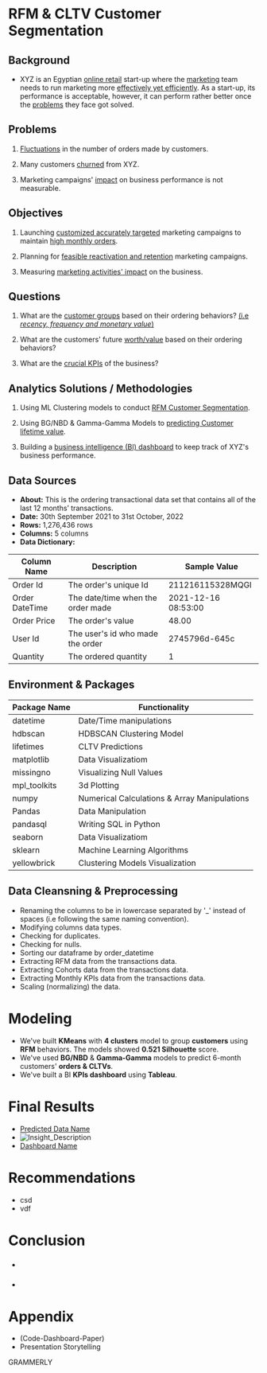# RFM & CLTV Customer Segmentation


## **Background** 

  - XYZ is an Egyptian <u>online retail</u> start-up where the <u>marketing</u> team needs to run marketing more <u>effectively yet efficiently</u>. As a start-up, its performance is acceptable, however, it can perform rather better once the <u>problems</u> they face got solved.


## **Problems** 

1. <u>Fluctuations</u> in the number of orders made by customers.

2. Many customers <u>churned</u> from XYZ. 

3. Marketing campaigns' <u>impact</u> on business performance is not measurable.


## **Objectives** 

1. Launching <u>customized accurately targeted</u> marketing campaigns to maintain <u>high monthly orders</u>.

2. Planning for <u>feasible reactivation and retention</u> marketing campaigns.

3. Measuring <u>marketing activities' impact</u> on the business.


## **Questions** 

1. What are the <u>customer groups</u> based on their ordering behaviors? <u>(i.e *recency, frequency and monetary value*)</u>

2. What are the customers' future <u>worth/value</u> based on their ordering behaviors?


3. What are the <u>crucial KPIs</u> of the business?


## **Analytics Solutions / Methodologies**

1. Using ML Clustering models to conduct <u>RFM Customer Segmentation</u>.

2. Using BG/NBD & Gamma-Gamma Models to <u>predicting Customer lifetime value</u>.

3. Building a <u>business intelligence (BI) dashboard</u> to keep track of XYZ's business performance.



## **Data Sources**

- **About:** This is the ordering transactional data set that contains all of the last 12 months’ transactions.
- **Date:** 30th September 2021 to 31st October, 2022
- **Rows:** 1,276,436 rows
- **Columns:** 5 columns
- **Data Dictionary:**

| Column Name | Description | Sample Value  |
|-------------|-------------|---------------|
| Order Id    | The order's unique Id  | 211216115328MQGI |
| Order DateTime | The date/time when the order made | 2021-12-16 08:53:00 |	
| Order Price | The order's value  | 48.00 |
| User Id     | The user's id who made the order  | 2745796d-645c	|
| Quantity    | The ordered quantity  | 1 |



 ## **Environment** & **Packages**

  | Package Name | Functionality                 |
  |--------------|-------------------------------|
  | datetime     | Date/Time manipulations |
  | hdbscan      | HDBSCAN Clustering Model |
  | lifetimes    | CLTV Predictions |  
  | matplotlib   | Data Visualizatiom            |  
  | missingno    | Visualizing Null Values |
  | mpl_toolkits | 3d Plotting |  
  | numpy        | Numerical Calculations & Array Manipulations   |
  | Pandas       | Data Manipulation             |
  | pandasql     | Writing SQL in Python |
  | seaborn      | Data Visualizatiom            |
  | sklearn      | Machine Learning Algorithms   |
  | yellowbrick  | Clustering Models Visualization |



## **Data Cleansning & Preprocessing**

  - Renaming the columns to be in lowercase separated by '_' instead of spaces (i.e following the same naming convention).
  - Modifying columns data types.
  - Checking for duplicates.
  - Checking for nulls.
  - Sorting our dataframe by order_datetime
  - Extracting RFM data from the transactions data.
  - Extracting Cohorts data from the transactions data.
  - Extracting Monthly KPIs data from the transactions data.
  - Scaling (normalizing) the data.


  # **Modeling**

  - We've built **KMeans** with **4 clusters** model to group **customers** using **RFM** behaviors. The models showed **0.521 Silhouette** score.
  - We've used **BG/NBD** & **Gamma-Gamma** models to predict 6-month customers' **orders & CLTVs**.
  - We've built a BI **KPIs dashboard** using **Tableau**.



  # **Final Results**

  - [Predicted Data Name](link)
  - ![Insight_Description](link)
  - [Dashboard Name](link)



  # **Recommendations**

  - csd
  - vdf



  # **Conclusion**

  - ###
  - ###


  # **Appendix**

  - (Code-Dashboard-Paper)
  - Presentation Storytelling

GRAMMERLY
